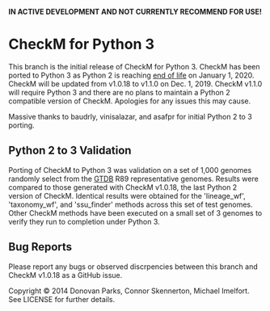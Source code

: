 <b>IN ACTIVE DEVELOPMENT AND NOT CURRENTLY RECOMMEND FOR USE!</b>

# CheckM for Python 3

This branch is the initial release of CheckM for Python 3. CheckM has been ported to Python 3 as Python 2 is reaching [end of life](https://pythonclock.org/) on January 1, 2020. CheckM will be updated from v1.0.18 to v1.1.0 on Dec. 1, 2019. CheckM v1.1.0 will require Python 3 and there are no plans to maintain a Python 2 compatible version of CheckM. Apologies for any issues this may cause.

Massive thanks to baudrly, vinisalazar, and asafpr for initial Python 2 to 3 porting.


## Python 2 to 3 Validation

Porting of CheckM to Python 3 was validation on a set of 1,000 genomes randomly select from the [GTDB](https://gtdb.ecogenomic.org/) R89 representative genomes. Results were compared to those generated with CheckM v1.0.18, the last Python 2 version of CheckM. Identical results were obtained for the 'lineage_wf', 'taxonomy_wf', and 'ssu_finder' methods across this set of test genomes. Other CheckM methods have been executed on a small set of 3 genomes to verify they run to completion under Python 3. 

## Bug Reports

Please report any bugs or observed discrpencies between this branch and CheckM v1.0.18 as a GitHub issue. 

Copyright © 2014 Donovan Parks, Connor Skennerton, Michael Imelfort. See LICENSE for further details.
